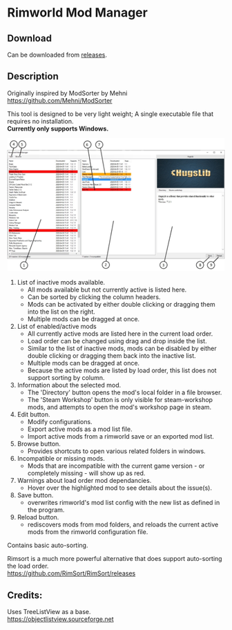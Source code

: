 # Rimworld Mod Manager

## Download
Can be downloaded from [releases](https://github.com/Zeracronius/RimworldModManager/releases).

## Description
Originally inspired by ModSorter by Mehni  
https://github.com/Mehni/ModSorter
 
This tool is designed to be very light weight; A single executable file that requires no installation.  
**Currently only supports Windows.**


![Layout image](Layout.jpg "Interface layout")


1. List of inactive mods available.
    - All mods available but not currently active is listed here.
    - Can be sorted by clicking the column headers.
    - Mods can be activated by either double clicking or dragging them into the list on the right. 
    - Multiple mods can be dragged at once.
2. List of enabled/active mods
    - All currently active mods are listed here in the current load order.
    - Load order can be changed using drag and drop inside the list.
    - Similar to the list of inactive mods, mods can be disabled by either double clicking or dragging them back into the inactive list.
    - Multiple mods can be dragged at once.
    - Because the active mods are listed by load order, this list does not support sorting by column.
3. Information about the selected mod.
    - The 'Directory' button opens the mod's local folder in a file browser.
    - The 'Steam Workshop' button is only visible for steam-workshop mods, and attempts to open the mod's workshop page in steam.
4. Edit button.
    - Modify configurations.
    - Export active mods as a mod list file.
    - Import active mods from a rimworld save or an exported mod list.
5. Browse button.
    - Provides shortcuts to open various related folders in windows.
6. Incompatible or missing mods.
    - Mods that are incompatible with the current game version - or completely missing - will show up as red.
7. Warnings about load order mod dependancies.
    - Hover over the highlighted mod to see details about the issue(s).
8. Save button.
    - overwrites rimworld's mod list config with the new list as defined in the program.  
9. Reload button.
    - rediscovers mods from mod folders, and reloads the current active mods from the rimworld configuration file.  


Contains basic auto-sorting.

Rimsort is a much more powerful alternative that does support auto-sorting the load order.  
https://github.com/RimSort/RimSort/releases

## Credits:
Uses TreeListView as a base.  
https://objectlistview.sourceforge.net
